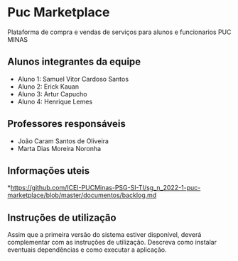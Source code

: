 # Puc Marketplace
Plataforma de compra e vendas de serviços para alunos e funcionarios PUC MINAS

## Alunos integrantes da equipe

* Aluno 1: Samuel Vitor Cardoso Santos
* Aluno 2: Erick Kauan
* Aluno 3: Artur Capucho
* Aluno 4: Henrique Lemes

## Professores responsáveis

* João Caram Santos de Oliveira
* Marta Dias Moreira Noronha

## Informações uteis

*https://github.com/ICEI-PUCMinas-PSG-SI-TI/sg_n_2022-1-puc-marketplace/blob/master/documentos/backlog.md

## Instruções de utilização

Assim que a primeira versão do sistema estiver disponível, deverá complementar com as instruções de utilização. Descreva como instalar eventuais dependências e como executar a aplicação.
